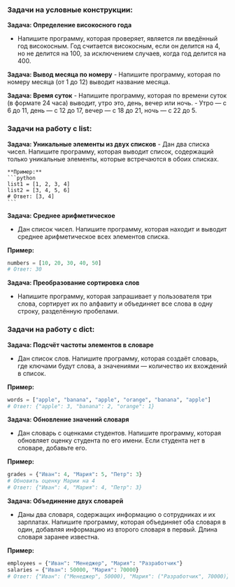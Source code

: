### Задачи на **условные конструкции**:

**Задача: Определение високосного года**
   - Напишите программу, которая проверяет, является ли введённый год високосным. Год считается високосным, если он делится на 4, но не делится на 100, за исключением случаев, когда год делится на 400.

**Задача: Вывод месяца по номеру**
    - Напишите программу, которая по номеру месяца (от 1 до 12) выводит название месяца.

**Задача: Время суток**
    - Напишите программу, которая по времени суток (в формате 24 часа) выводит, утро это, день, вечер или ночь.
    - Утро — с 6 до 11, день — с 12 до 17, вечер — с 18 до 21, ночь — с 22 до 5.

### Задачи на работу с **list**:

**Задача: Уникальные элементы из двух списков**
    - Дан два списка чисел. Напишите программу, которая выводит список, содержащий только уникальные элементы, которые встречаются в обоих списках.

    **Пример:**
    ```python
    list1 = [1, 2, 3, 4]
    list2 = [3, 4, 5, 6]
    # Ответ: [3, 4]
    ```

**Задача: Среднее арифметическое**
   - Дан список чисел. Напишите программу, которая находит и выводит среднее арифметическое всех элементов списка.

   **Пример:**
   ```python
   numbers = [10, 20, 30, 40, 50]
   # Ответ: 30
   ```

**Задача: Преобразование сортировка слов**
   - Напишите программу, которая запрашивает у пользователя три слова, сортирует их по алфавиту и объединяет все слова в одну строку, разделённую пробелами.


### Задачи на работу с **dict**:

**Задача: Подсчёт частоты элементов в словаре**
   - Дан список слов. Напишите программу, которая создаёт словарь, где ключами будут слова, а значениями — количество их вхождений в список.

   **Пример:**
   ```python
   words = ["apple", "banana", "apple", "orange", "banana", "apple"]
   # Ответ: {"apple": 3, "banana": 2, "orange": 1}
   ```

**Задача: Обновление значений словаря**
   - Дан словарь с оценками студентов. Напишите программу, которая обновляет оценку студента по его имени. Если студента нет в словаре, добавьте его.

   **Пример:**
   ```python
   grades = {"Иван": 4, "Мария": 5, "Петр": 3}
   # Обновить оценку Марии на 4
   # Ответ: {"Иван": 4, "Мария": 4, "Петр": 3}
   ```

**Задача: Объединение двух словарей**
   - Даны два словаря, содержащих информацию о сотрудниках и их зарплатах. Напишите программу, которая объединяет оба словаря в один, добавляя информацию из второго словаря в первый. Длина словаря заранее известна.

   **Пример:**
   ```python
   employees = {"Иван": "Менеджер", "Мария": "Разработчик"}
   salaries = {"Иван": 50000, "Мария": 70000}
   # Ответ: {"Иван": ("Менеджер", 50000), "Мария": ("Разработчик", 70000)}
   ```

